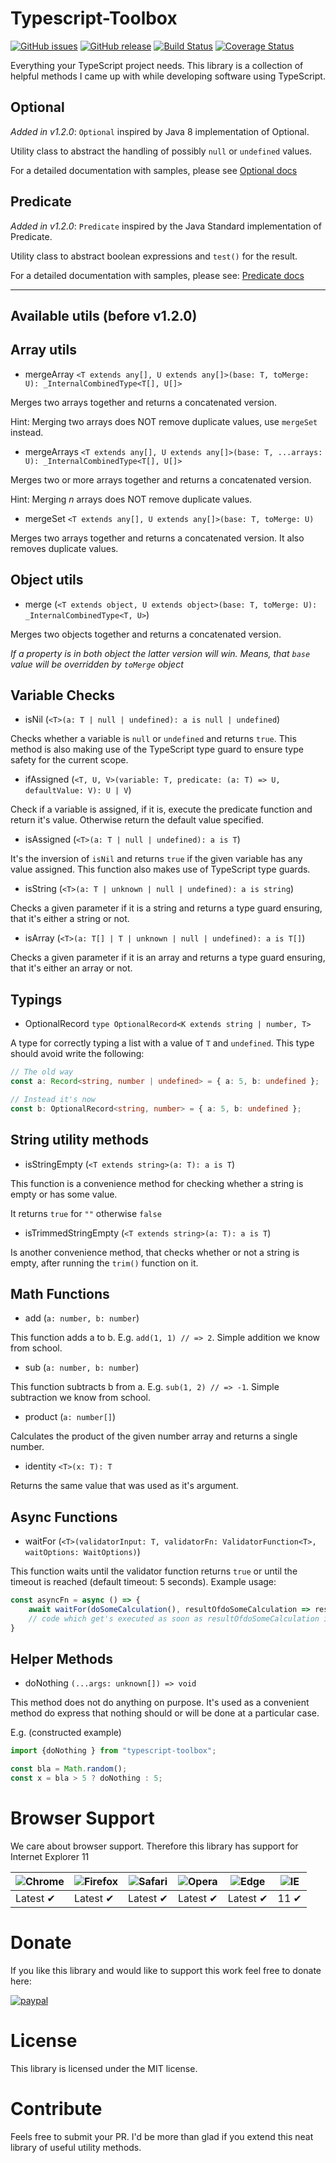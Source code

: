 # Typescript-Toolbox

[![GitHub issues](https://img.shields.io/github/issues/R3DST0RM/typescript-toolbox)](https://github.com/R3DST0RM/typescript-toolbox/issues)
[![GitHub release](https://img.shields.io/github/v/release/R3DST0RM/typescript-toolbox.svg)](https://github.com/R3DST0RM/typescript-toolbox/releases)
[![Build Status](https://travis-ci.org/R3DST0RM/typescript-toolbox.svg?branch=master)](https://travis-ci.org/R3DST0RM/typescript-toolbox)
[![Coverage Status](https://coveralls.io/repos/github/R3DST0RM/typescript-toolbox/badge.svg?branch=master)](https://coveralls.io/github/R3DST0RM/typescript-toolbox?branch=master)

Everything your TypeScript project needs. This library is a collection of helpful methods I came up with while developing software using TypeScript.

## Optional

*Added in v1.2.0*: `Optional` inspired by Java 8 implementation of Optional.

Utility class to abstract the handling of possibly `null` or `undefined` values.

For a detailed documentation with samples, please see [Optional docs](https://github.com/R3DST0RM/typescript-toolbox/wiki/Optional)

## Predicate

*Added in v1.2.0*: `Predicate` inspired by the Java Standard implementation of Predicate.

Utility class to abstract boolean expressions and `test()` for the result.

For a detailed documentation with samples, please see: [Predicate docs](https://github.com/R3DST0RM/typescript-toolbox/wiki/Predicate)

---

## Available utils (before v1.2.0)


## Array utils

-  mergeArray `<T extends any[], U extends any[]>(base: T, toMerge: U): _InternalCombinedType<T[], U[]>`

Merges two arrays together and returns a concatenated version.

Hint: Merging two arrays does NOT remove duplicate values, use `mergeSet` instead.

-  mergeArrays `<T extends any[], U extends any[]>(base: T, ...arrays: U): _InternalCombinedType<T[], U[]>`

Merges two or more arrays together and returns a concatenated version.

Hint: Merging *n* arrays does NOT remove duplicate values.

-  mergeSet `<T extends any[], U extends any[]>(base: T, toMerge: U)`

Merges two arrays together and returns a concatenated version. It also removes duplicate values.

## Object utils

-  merge (`<T extends object, U extends object>(base: T, toMerge: U): _InternalCombinedType<T, U>`)

Merges two objects together and returns a concatenated version.

_If a property is in both object the latter version will win. Means, that `base` value will be overridden by `toMerge` object_

## Variable Checks

- isNil (`<T>(a: T | null | undefined): a is null | undefined`)

Checks whether a variable is `null` or `undefined` and returns `true`. This method is also making use of the TypeScript type guard to ensure type safety for the current scope.

- ifAssigned (`<T, U, V>(variable: T, predicate: (a: T) => U, defaultValue: V): U | V`)

Check if a variable is assigned, if it is, execute the predicate function and return it's value. Otherwise return the default value specified.

- isAssigned (`<T>(a: T | null | undefined): a is T`)

It's the inversion of `isNil` and returns `true` if the given variable has any value assigned. This function also makes use of TypeScript type guards.

- isString (`<T>(a: T | unknown | null | undefined): a is string`)

Checks a given parameter if it is a string and returns a type guard ensuring, that it's either a string or not.

- isArray (`<T>(a: T[] | T | unknown | null | undefined): a is T[]`)

Checks a given parameter if it is an array and returns a type guard ensuring, that it's either an array or not.

## Typings

- OptionalRecord `type OptionalRecord<K extends string | number, T>`

A type for correctly typing a list with a value of `T` and `undefined`. This type should avoid write the following:

```typescript
// The old way
const a: Record<string, number | undefined> = { a: 5, b: undefined };

// Instead it's now
const b: OptionalRecord<string, number> = { a: 5, b: undefined };
```

## String utility methods

-  isStringEmpty (`<T extends string>(a: T): a is T`)

This function is a convenience method for checking whether a string is empty or has some value.

It returns `true` for `""` otherwise `false`

-  isTrimmedStringEmpty (`<T extends string>(a: T): a is T`)

Is another convenience method, that checks whether or not a string is empty, after running the `trim()` function on it.

## Math Functions

-  add (`a: number, b: number`)

This function adds a to b. E.g. `add(1, 1) // => 2`. Simple addition we know from school.

-  sub (`a: number, b: number`)

This function subtracts b from a. E.g. `sub(1, 2) // => -1`. Simple subtraction we know from school.

-  product (`a: number[]`)

Calculates the product of the given number array and returns a single number.

-  identity `<T>(x: T): T`

Returns the same value that was used as it's argument.

## Async Functions

-  waitFor (`<T>(validatorInput: T, validatorFn: ValidatorFunction<T>, waitOptions: WaitOptions)`)

This function waits until the validator function returns `true` or until the timeout is reached (default timeout: 5 seconds).
Example usage:

```typescript
const asyncFn = async () => {
    await waitFor(doSomeCalculation(), resultOfdoSomeCalculation => resultOfdoSomeCalculation === 5);
    // code which get's executed as soon as resultOfdoSomeCalculation is equal to 5 otherwise the Promise will get rejected after 5 seconds
}
```

## Helper Methods

- doNothing `(...args: unknown[]) => void`

This method does not do anything on purpose. It's used as a convenient method do express that nothing should or will be done at a particular case.

E.g. (constructed example) 
```typescript
import {doNothing } from "typescript-toolbox";

const bla = Math.random();
const x = bla > 5 ? doNothing : 5;
```

# Browser Support

We care about browser support. Therefore this library has support for Internet Explorer 11

![Chrome](https://raw.github.com/alrra/browser-logos/master/src/chrome/chrome_48x48.png) | ![Firefox](https://raw.github.com/alrra/browser-logos/master/src/firefox/firefox_48x48.png) | ![Safari](https://raw.github.com/alrra/browser-logos/master/src/safari/safari_48x48.png) | ![Opera](https://raw.github.com/alrra/browser-logos/master/src/opera/opera_48x48.png) | ![Edge](https://raw.github.com/alrra/browser-logos/master/src/edge/edge_48x48.png) | ![IE](https://raw.github.com/alrra/browser-logos/master/src/archive/internet-explorer_9-11/internet-explorer_9-11_48x48.png) |
--- | --- | --- | --- | --- | --- |
Latest ✔ | Latest ✔ | Latest ✔ | Latest ✔ | Latest ✔ | 11 ✔ |

# Donate

If you like this library and would like to support this work feel free to donate here:

[![paypal](https://www.paypalobjects.com/en_US/DK/i/btn/btn_donateCC_LG.gif)](https://www.paypal.com/cgi-bin/webscr?cmd=_donations&business=dominik.schwarzbauer%40googlemail.com)

# License

This library is licensed under the MIT license.

# Contribute

Feels free to submit your PR. I'd be more than glad if you extend this neat library of useful utility methods.
